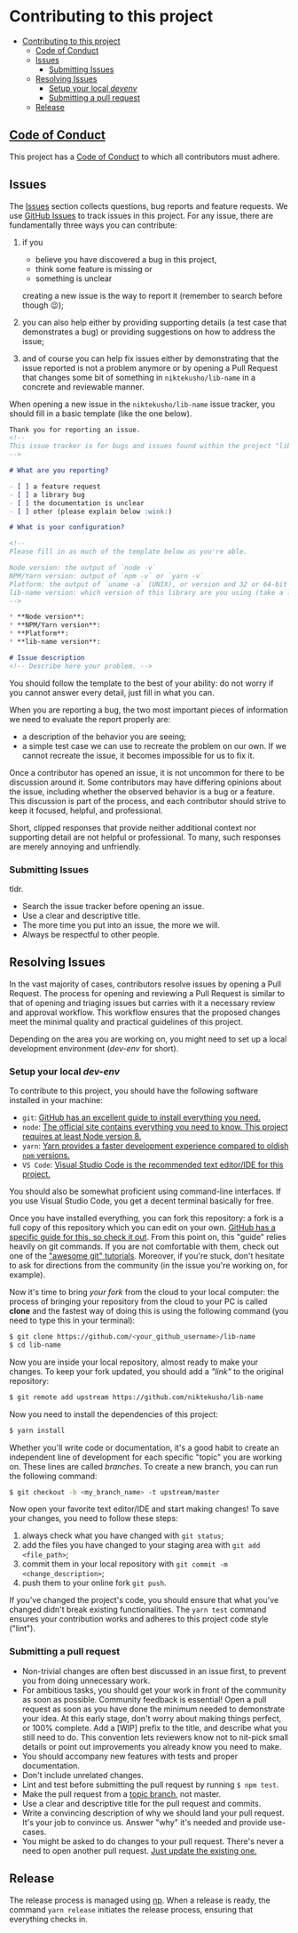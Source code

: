 # Contributing to this project

- [Contributing to this project](#contributing-to-this-project)
  - [Code of Conduct](#code-of-conduct)
  - [Issues](#issues)
    - [Submitting Issues](#submitting-issues)
  - [Resolving Issues](#resolving-issues)
    - [Setup your local *devenv*](#setup-your-local-devenv)
    - [Submitting a pull request](#submitting-a-pull-request)
  - [Release](#release)

## [Code of Conduct](./CODE_OF_CONDUCT.md)

This project has a [Code of Conduct](./CODE_OF_CONDUCT.md) to which all contributors must adhere.

## Issues

The [Issues](https://github.com/niktekusho/lib-name/issues) section collects questions, bug reports and feature requests.
We use [GitHub Issues](https://guides.github.com/features/issues/) to track issues in this project.
For any issue, there are fundamentally three ways you can contribute:

1. if you

   - believe you have discovered a bug in this project, 
   - think some feature is missing or 
   - something is unclear

   creating a new issue is the way to report it (remember to search before though 😉);
2. you can also help either by providing supporting details (a test case that demonstrates a bug) or providing suggestions on how to address the issue;
3. and of course you can help fix issues either by demonstrating that the issue reported is not a problem anymore or by opening a Pull Request that changes some bit of something in `niktekusho/lib-name` in a concrete and reviewable manner.

When opening a new issue in the `niktekusho/lib-name` issue tracker, you should fill in a basic template (like the one below).

```markdown
Thank you for reporting an issue.
<!--
This issue tracker is for bugs and issues found within the project "lib-name".
-->

# What are you reporting?

- [ ] a feature request
- [ ] a library bug
- [ ] the documentation is unclear
- [ ] other (please explain below :wink:)

# What is your configuration?

<!--
Please fill in as much of the template below as you're able.

Node version: the output of `node -v`
NPM/Yarn version: output of `npm -v` or `yarn -v`
Platform: the output of `uname -a` (UNIX), or version and 32 or 64-bit (Windows) (output of `winver` is very much appreciated!)
lib-name version: which version of this library are you using (take a look at your `package.json`)
-->

* **Node version**:
* **NPM/Yarn version**:
* **Platform**:
* **lib-name version**:

# Issue description
<!-- Describe here your problem. -->
```

You should follow the template to the best of your ability: do not worry if you cannot answer every detail, just fill in what you can.

When you are reporting a bug, the two most important pieces of information we need to evaluate the report properly are:
- a description of the behavior you are seeing;
- a simple test case we can use to recreate the problem on our own.
If we cannot recreate the issue, it becomes impossible for us to fix it.

Once a contributor has opened an issue, it is not uncommon for there to be discussion around it.
Some contributors may have differing opinions about the issue, including whether the observed behavior is a bug or a feature.
This discussion is part of the process, and each contributor should strive to keep it focused, helpful, and professional.

Short, clipped responses that provide neither additional context nor supporting detail are not helpful or professional.
To many, such responses are merely annoying and unfriendly.

### Submitting Issues

tldr.

- Search the issue tracker before opening an issue.
- Use a clear and descriptive title.
- The more time you put into an issue, the more we will.
- Always be respectful to other people.

## Resolving Issues

In the vast majority of cases, contributors resolve issues by opening a Pull Request.
The process for opening and reviewing a Pull Request is similar to that of opening and triaging issues but carries with it a necessary review and approval workflow.
This workflow ensures that the proposed changes meet the minimal quality and practical guidelines of this project.

Depending on the area you are working on, you might need to set up a local development environment (*dev-env* for short).

### Setup your local *dev-env*

To contribute to this project, you should have the following software installed in your machine:

-  `git`: [GitHub has an excellent guide to install everything you need.](https://help.github.com/articles/set-up-git/)
-  `node`: [The official site contains everything you need to know. This project requires at least Node version 8.](https://nodejs.org/en/)
-  `yarn`: [Yarn provides a faster development experience compared to oldish `npm` versions.](https://yarnpkg.com/en/docs/install)
-  `VS Code`: [Visual Studio Code is the recommended text editor/IDE for this project.](https://code.visualstudio.com/)

You should also be somewhat proficient using command-line interfaces. If you use Visual Studio Code, you get a decent terminal basically for free.

Once you have installed everything, you can fork this repository: a fork is a full copy of this repository which you can edit on your own.
[GitHub has a specific guide for this, so check it out](https://help.github.com/articles/fork-a-repo/).
From this point on, this "guide" relies heavily on git commands. If you are not comfortable with them, check out one of the ["awesome git" tutorials](https://github.com/dictcp/awesome-git#tutorial).
Moreover, if you're stuck, don't hesitate to ask for directions from the community (in the issue you're working on, for example).

Now it's time to bring *your fork* from the cloud to your local computer: the process of bringing your repository from the cloud to your PC is called **clone** and the fastest way of doing this is using the following command (you need to type this in your terminal):

```sh
$ git clone https://github.com/<your_github_username>/lib-name
$ cd lib-name
```

Now you are inside your local repository, almost ready to make your changes.
To keep your fork updated, you should add a *"link"* to the original repository:

```sh
$ git remote add upstream https://github.com/niktekusho/lib-name
```

Now you need to install the dependencies of this project:

```sh
$ yarn install
```

Whether you'll write code or documentation, it's a good habit to create an independent line of development for each specific "topic" you are working on. 
These lines are called *branches*. To create a new branch, you can run the following command:

```sh
$ git checkout -b <my_branch_name> -t upstream/master
```

Now open your favorite text editor/IDE and start making changes!
To save your changes, you need to follow these steps:

1.  always check what you have changed with `git status`;
2.  add the files you have changed to your staging area with `git add <file_path>`;
3.  commit them in your local repository with `git commit -m <change_description>`;
4.  push them to your online fork `git push`.

If you've changed the project's code, you should ensure that what you've changed didn't break existing functionalities.
The `yarn test` command ensures your contribution works and adheres to this project code style ("lint").

### Submitting a pull request

- Non-trivial changes are often best discussed in an issue first, to prevent you from doing unnecessary work.
- For ambitious tasks, you should get your work in front of the community as soon as possible. Community feedback is essential! Open a pull request as soon as you have done the minimum needed to demonstrate your idea. At this early stage, don't worry about making things perfect, or 100% complete. Add a [WIP] prefix to the title, and describe what you still need to do. This convention lets reviewers know not to nit-pick small details or point out improvements you already know you need to make.
- You should accompany new features with tests and proper documentation.
- Don't include unrelated changes.
- Lint and test before submitting the pull request by running `$ npm test`.
- Make the pull request from a [topic branch](https://github.com/dchelimsky/rspec/wiki/Topic-Branches), not master.
- Use a clear and descriptive title for the pull request and commits.
- Write a convincing description of why we should land your pull request. It's your job to convince us. Answer "why" it's needed and provide use-cases.
- You might be asked to do changes to your pull request. There's never a need to open another pull request. [Just update the existing one.](https://github.com/RichardLitt/knowledge/blob/master/github/amending-a-commit-guide.md)

## Release

The release process is managed using [np](https://github.com/sindresorhus/np).
When a release is ready, the command `yarn release` initiates the release process, ensuring that everything checks in.
